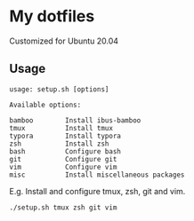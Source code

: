 # My dotfiles 

Customized for Ubuntu 20.04



## Usage

```
usage: setup.sh [options]

Available options:

bamboo        Install ibus-bamboo
tmux          Install tmux
typora        Install typora 
zsh           Install zsh
bash          Configure bash
git           Configure git
vim           Configure vim
misc          Install miscellaneous packages
```

E.g. Install and configure tmux, zsh, git and vim.

```
./setup.sh tmux zsh git vim
```
